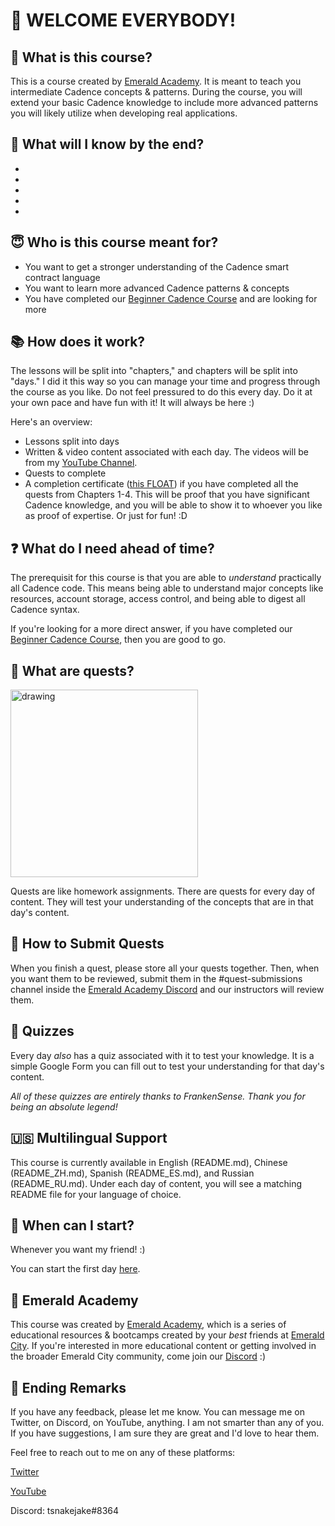 # 👋 WELCOME EVERYBODY!

## 📖 What is this course?

This is a course created by <a href="https://academy.ecdao.org" target="_blank">Emerald Academy</a>. It is meant to teach you intermediate Cadence concepts & patterns. During the course, you will extend your basic Cadence knowledge to include more advanced patterns you will likely utilize when developing real applications.

## 🚀 What will I know by the end?

-
- 
-
-
-

## 😇 Who is this course meant for?

- You want to get a stronger understanding of the Cadence smart contract language
- You want to learn more advanced Cadence patterns & concepts
- You have completed our <a href="https://github.com/emerald-dao/beginner-cadence-course" target="_blank">Beginner Cadence Course</a> and are looking for more

## 📚 How does it work?

The lessons will be split into "chapters," and chapters will be split into "days." I did it this way so you can manage your time and progress through the course as you like. Do not feel pressured to do this every day. Do it at your own pace and have fun with it! It will always be here :)

Here's an overview:
- Lessons split into days
- Written & video content associated with each day. The videos will be from my [YouTube Channel](https://www.youtube.com/channel/UCf6DzMRwj7SJ3nPrZqd5hHw).
- Quests to complete
- A completion certificate (<a href="">this FLOAT</a>) if you have completed all the quests from Chapters 1-4. This will be proof that you have significant Cadence knowledge, and you will be able to show it to whoever you like as proof of expertise. Or just for fun! :D

## ❓ What do I need ahead of time?

The prerequisit for this course is that you are able to *understand* practically all Cadence code. This means being able to understand major concepts like resources, account storage, access control, and being able to digest all Cadence syntax.

If you're looking for a more direct answer, if you have completed our <a href="https://github.com/emerald-dao/beginner-cadence-course" target="_blank">Beginner Cadence Course</a>, then you are good to go.

## 📁 What are quests?

<img src="https://i.imgur.com/x3fTmmu.png" alt="drawing" width="300"/>

Quests are like homework assignments. There are quests for every day of content. They will test your understanding of the concepts that are in that day's content. 

## 🙋 How to Submit Quests

When you finish a quest, please store all your quests together. Then, when you want them to be reviewed, submit them in the #quest-submissions channel inside the [Emerald Academy Discord](https://discord.gg/wjA875sMjV) and our instructors will review them.

## 📝 Quizzes

Every day *also* has a quiz associated with it to test your knowledge. It is a simple Google Form you can fill out to test your understanding for that day's content.

*All of these quizzes are entirely thanks to FrankenSense. Thank you for being an absolute legend!*

## 🇺🇸 Multilingual Support

This course is currently available in English (README.md), Chinese (README_ZH.md), Spanish (README_ES.md), and Russian (README_RU.md). Under each day of content, you will see a matching README file for your language of choice.

## 🚗 When can I start?

Whenever you want my friend! :)

You can start the first day [here](https://github.com/emerald-dao/intermediate-cadence-course/tree/main/chapter1.0/day1).

## 💚 Emerald Academy

This course was created by <a href="https://academy.ecdao.org" target="_blank">Emerald Academy</a>, which is a series of educational resources & bootcamps created by your *best* friends at <a href="https://ecdao.org/" target="_blank">Emerald City</a>. If you're interested in more educational content or getting involved in the broader Emerald City community, come join our <a href="https://discord.gg/emeraldcity" target="_blank">Discord</a> :)

## 🏁 Ending Remarks

If you have any feedback, please let me know. You can message me on Twitter, on Discord, on YouTube, anything. I am not smarter than any of you. If you have suggestions, I am sure they are great and I'd love to hear them.

Feel free to reach out to me on any of these platforms:

[Twitter](https://twitter.com/jacobmtucker)

[YouTube](https://www.youtube.com/channel/UCf6DzMRwj7SJ3nPrZqd5hHw)

Discord: tsnakejake#8364
